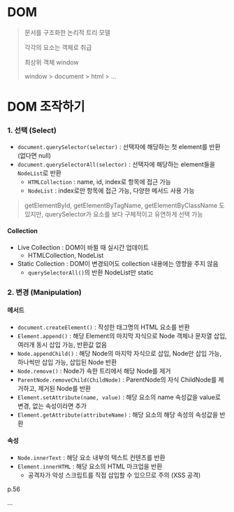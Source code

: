 # DOM

> 문서를 구조화한 논리적 트리 모델
>
> 각각의 요소는 객체로 취급
>
> 최상위 객체 window
>
> window > document > html > ...



# DOM 조작하기

### 1. 선택 (Select)

- `document.querySelector(selector)` : 선택자에 해당하는 첫 element를 반환 (없다면 null)
- `document.querySelectorAll(selector)` : 선택자에 해당하는 element들을 `NodeList`로 반환
  - `HTMLCollection` : name, id, index로 항목에 접근 가능
  - `NodeList` : index로만 항목에 접근 가능, 다양한 메서드 사용 가능


> getElementById, getElementByTagName, getElementByClassName 도 있지만, querySelector가 요소를 보다 구체적이고 유연하게 선택 가능



#### Collection

- Live Collection : DOM이 바뀔 때 실시간 업데이트
  - HTMLCollection, NodeList
- Static Collection : DOM이 변경되어도 collection 내용에는 영향을 주지 않음
  - `querySelectorAll()`의 반환 NodeList만 static



### 2. 변경 (Manipulation)

#### 메서드

- `document.createElement()` : 작성한 태그명의 HTML 요소를 반환
- `Element.append()` : 해당 Element의 마지막 자식으로 Node 객체나 문자열 삽입, 여러개 동시 삽입 가능, 반환값 없음
- `Node.appendChild()` : 해당 Node의 마지막 자식으로 삽입, Node만 삽입 가능, 하나씩만 삽입 가능, 삽입된 Node 반환
- `Node.remove()` : Node가 속한 트리에서 해당 Node를 제거
- `ParentNode.removeChild(ChildNode)` : ParentNode의 자식 ChildNode를 제거하고, 제거된 Node를 반환
- `Element.setAttribute(name, value)` : 해당 요소의 name 속성값을 value로 변경, 없는 속성이라면 추가
- `Element.getAttribute(attributeName)` : 해당 요소의 해당 속성의 속성값을 반환



#### 속성

- `Node.innerText` : 해당 요소 내부의 텍스트 컨텐츠를 반환
- `Element.innerHTML` : 해당 요소의 HTML 마크업을 반환
  - 공격자가 악성 스크립트를 직접 삽입할 수 있으므로 주의 (XSS 공격)



p.56

...